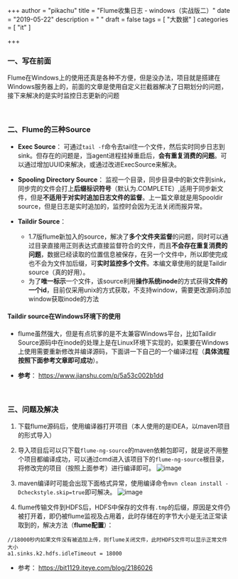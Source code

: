 +++
author = "pikachu"
title = "Flume收集日志 - windows（实战版二）"
date = "2019-05-22"
description = " "
draft = false
tags = [
    "大数据"
]
categories = [
    "it"
]

+++


### 一、写在前面
Flume在Windows上的使用还真是各种不方便，但是没办法，项目就是搭建在Windows服务器上的，前面的文章是使用自定义拦截器解决了日期划分的问题，接下来解决的是实时监控日志更新的问题

&nbsp;

### 二、Flume的三种Source
- **Exec Source**：
    可通过`tail -f`命令去tail住一个文件，然后实时同步日志到sink。但存在的问题是，当agent进程挂掉重启后，**会有重复消费的问题**。可以通过增加UUID来解决，或通过改进ExecSource来解决。

- **Spooling Directory Source**：
    监视一个目录，同步目录中的新文件到sink，同步完的文件会打上**后缀标识符号**（默认为.COMPLETE）,适用于同步新文件，但是**不适用于对实时追加日志文件的监督**。上一篇文章就是用Spooldir source，但是日志是实时追加的，监控时会因为无法关闭而报异常。

- **Taildir Source**：
    - 1.7版flume新加入的source，解决了**多个文件夹监督**的问题，同时可以通过目录直接用正则表达式直接监督符合的文件，而且**不会存在重复消费的问题**，数据已经读取的位置信息被保存，在另一个文件中，所以即使完成也不会为文件加后缀，可**实时监控多个文件**。本编文章使用的就是Taildir source（真的好用）。
    - 为了**唯一标示**一个文件，该source利用**操作系统inode**的方式获得**文件的一个id**，目前仅采用unix的方式获取，不支持window，需要更改源码添加window获取inode的方法

#### Taildir source在Windows环境下的使用

- flume虽然强大，但是有点坑爹的是不太兼容Windows平台，比如Taildir Source源码中在inode的处理上是在Linux环境下实现的，如果要在Windows上使用需要重新修改并编译源码，下面讲一下自己的一个编译过程（**具体流程按照下面参考文章即可成功**）。

- **参考**： https://www.jianshu.com/p/5a53c002b1dd

&nbsp;

### 三、问题及解决

1. 下载flume源码后，使用编译器打开项目（本人使用的是IDEA，以maven项目的形式导入）

2. 导入项目后可以只下载`flume-ng-source`的maven依赖包即可，就是说不用整个项目都编译成功，可以通过cmd进入该项目下的`flume-ng-source`根目录，将修改完的项目（按照上面参考）进行编译即可。
![image](https://user-images.githubusercontent.com/38284818/58153592-03189680-7ca2-11e9-9e80-a56d7afc3183.png)

3. maven编译时可能会出现下面格式异常，使用编译命令`mvn clean install -Dcheckstyle.skip=true`即可解决。
![image](https://user-images.githubusercontent.com/38284818/58153647-26434600-7ca2-11e9-8640-a4f152bdbec8.png)

4. flume传输文件到HDFS后，HDFS中保存的文件有`.tmp`的后缀，原因是文件仍被打开着，即仍被flume监视及占用着，此时存储在的字节大小是无法正常读取到的，解决方法（**flume配置**）：

```
//18000秒内如果文件没有被追加上传，则flume关闭文件，此时HDFS文件可以显示正常文件大小
a1.sinks.k2.hdfs.idleTimeout = 18000
```
- 参考： https://bit1129.iteye.com/blog/2186026